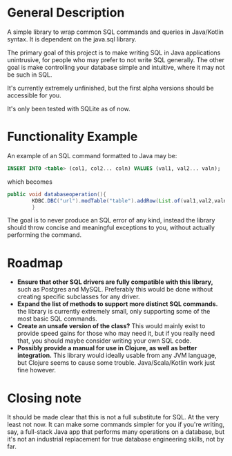 # General Description

A simple library to wrap common SQL commands and queries in Java/Kotlin syntax. It is dependent on the java.sql library.

The primary goal of this project is to make writing SQL in Java applications unintrusive, for people who may prefer to not write SQL generally. The other goal is make controlling your database simple and intuitive, where it may not be such in SQL.

It's currently extremely unfinished, but the first alpha versions should be accessible for you.

It's only been tested with SQLite as of now.

# Functionality Example

An example of an SQL command formatted to Java may be:

```sql
INSERT INTO <table> (col1, col2... coln) VALUES (val1, val2... valn);
```

which becomes
```java
public void databaseoperation(){
        KDBC.DBC("url").modTable("table").addRow(List.of(val1,val2,valn))
        }
```

The goal is to never produce an SQL error of any kind, instead the library should throw concise and meaningful exceptions to you, without actually performing the command.


# Roadmap
* **Ensure that other SQL drivers are fully compatible with this library,** such as Postgres and MySQL. Preferably this would be done without creating specific subclasses for any driver.
* **Expand the list of methods to support more distinct SQL commands.** the library is currently extremely small, only supporting some of the most basic SQL commands. 
* **Create an unsafe version of the class?** This would mainly exist to provide speed gains for those who may need it, but if you really need that, you should maybe consider writing your own SQL code.
* **Possibly provide a manual for use in Clojure, as well as better integration.** This library would ideally usable from any JVM language, but Clojure seems to cause some trouble. Java/Scala/Kotlin work just fine however.


# Closing note
It should be made clear that this is not a full substitute for SQL. At the very least not now. It can make some commands simpler for you if you're writing, say, a full-stack Java app that performs many operations on a database, but it's not an industrial replacement for true database engineering skills, not by far.
